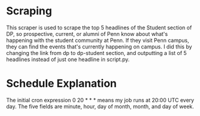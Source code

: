 # Scraping
This scraper is used to scrape the top 5 headlines of the Student section of DP, so prospective, current, or alumni of Penn know about what's happening with the student community at Penn. If they visit Penn campus, they can find the events that's currently happening on campus. I did this by changing the link from dp to dp-student section, and outputting a list of 5 headlines instead of just one headline in script.py.

# Schedule Explanation
The initial cron expression 0 20 * * * means my job runs at 20:00 UTC every day. The five fields are minute, hour, day of month, month, and day of week.